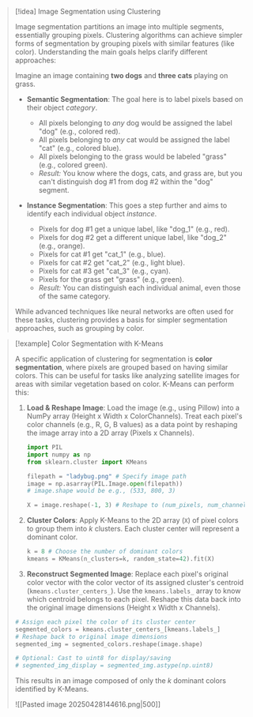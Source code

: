 > [!idea] Image Segmentation using Clustering
>
> Image segmentation partitions an image into multiple segments, essentially grouping pixels. Clustering algorithms can achieve simpler forms of segmentation by grouping pixels with similar features (like color). Understanding the main goals helps clarify different approaches:
>
> Imagine an image containing **two dogs** and **three cats** playing on grass.
>
> * **Semantic Segmentation**: The goal here is to label pixels based on their object *category*.
>     * All pixels belonging to *any* dog would be assigned the label "dog" (e.g., colored red).
>     * All pixels belonging to *any* cat would be assigned the label "cat" (e.g., colored blue).
>     * All pixels belonging to the grass would be labeled "grass" (e.g., colored green).
>     * *Result:* You know where the dogs, cats, and grass are, but you can't distinguish dog #1 from dog #2 within the "dog" segment.
>
> * **Instance Segmentation**: This goes a step further and aims to identify each individual object *instance*.
>     * Pixels for dog #1 get a unique label, like "dog_1" (e.g., red).
>     * Pixels for dog #2 get a different unique label, like "dog_2" (e.g., orange).
>     * Pixels for cat #1 get "cat_1" (e.g., blue).
>     * Pixels for cat #2 get "cat_2" (e.g., light blue).
>     * Pixels for cat #3 get "cat_3" (e.g., cyan).
>     * Pixels for the grass get "grass" (e.g., green).
>     * *Result:* You can distinguish each individual animal, even those of the same category.
>
> While advanced techniques like neural networks are often used for these tasks, clustering provides a basis for simpler segmentation approaches, such as grouping by color.

> [!example] Color Segmentation with K-Means
>
> A specific application of clustering for segmentation is **color segmentation**, where pixels are grouped based on having similar colors. This can be useful for tasks like analyzing satellite images for areas with similar vegetation based on color. K-Means can perform this:
>
> 1.  **Load & Reshape Image**: Load the image (e.g., using Pillow) into a NumPy array (Height x Width x ColorChannels). Treat each pixel's color channels (e.g., R, G, B values) as a data point by reshaping the image array into a 2D array (Pixels x Channels).
>     ```python
>     import PIL
>     import numpy as np
>     from sklearn.cluster import KMeans
>
>     filepath = "ladybug.png" # Specify image path
>     image = np.asarray(PIL.Image.open(filepath))
>     # image.shape would be e.g., (533, 800, 3)
>
>     X = image.reshape(-1, 3) # Reshape to (num_pixels, num_channels)
>     ```
>
> 2.  **Cluster Colors**: Apply K-Means to the 2D array (`X`) of pixel colors to group them into $k$ clusters. Each cluster center will represent a dominant color.
>     ```python
>     k = 8 # Choose the number of dominant colors
>     kmeans = KMeans(n_clusters=k, random_state=42).fit(X)
>     ```
>
> 3.  **Reconstruct Segmented Image**: Replace each pixel's original color vector with the color vector of its assigned cluster's centroid (`kmeans.cluster_centers_`). Use the `kmeans.labels_` array to know which centroid belongs to each pixel. Reshape this data back into the original image dimensions (Height x Width x Channels).
> 
> ```python
> # Assign each pixel the color of its cluster center
> segmented_colors = kmeans.cluster_centers_[kmeans.labels_]
> # Reshape back to original image dimensions
> segmented_img = segmented_colors.reshape(image.shape)
>
> # Optional: Cast to uint8 for display/saving
> # segmented_img_display = segmented_img.astype(np.uint8)
> ```
> This results in an image composed of only the $k$ dominant colors identified by K-Means.
>
> ![[Pasted image 20250428144616.png|500]]


